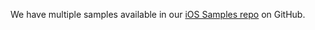 We have multiple samples available in our [iOS Samples repo](https://github.com/okta/samples-ios) on GitHub.
